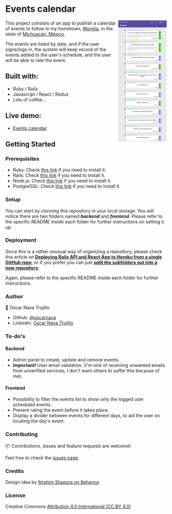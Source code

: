 # Events calendar

[<img src="screencaps/screencapture-events-calendar-2019-12-17-10_14.png" align="right" width="30%">](https://oscarnava.github.io/Events-calendar/)

This project consists of an app to publish a calendar of events to follow in my hometown, [Morelia](https://en.wikipedia.org/wiki/Morelia), in the state of [Michoacán, México](https://en.wikipedia.org/wiki/Michoac%C3%A1n).

The events are listed by date, and if the user signs/logs in, the system will keep record of the events added to the user's schedule, and the user will be able to rate the event.

## Built with:
- Ruby / Rails
- Javascript / React / Redux
- Lots of coffee...

## Live demo:
  * [Events calendar](https://oscarnava.github.io/Events-calendar/)

## Getting Started

### Prerequisites
- Ruby: Check [this link](https://www.ruby-lang.org/en/documentation/installation/) if you need to install it.
- Rails: Check [this link](https://guides.rubyonrails.org/getting_started.html) if you need to install it.
- Node.js: Check [this link](https://nodejs.org/es/) if you need to install it.
- PostgreSQL: Check [this link](https://www.postgresql.org/download/) if you need to install it.

### Setup
You can start by clonning this repository in your local storage. You will notice there are two folders named _**backend**_ and _**frontend**_. Please refer to the specific README inside each folder for further instructions on setting it up.

### Deployment
Since this is a rather unusual way of organizing a repository, please check this article on [**Deploying Rails API and React App to Heroku from a single GitHub repo**](https://medium.com/@nothingisfunny/deploying-rails-api-and-react-app-to-heroku-from-a-single-github-repo-7d8597abc55a), or if you prefer you can just [**split the subfolders out into a new repository**](https://help.github.com/en/github/using-git/splitting-a-subfolder-out-into-a-new-repository).

Again, please refer to the specific README inside each folder for further instructions.

### Author
  👤 Oscar Nava Trujillo
  - Github: [@oscarnava]( https://github.com/oscarnava )
  - Linkedin: [Oscar Nava Trujillo](https://www.linkedin.com/in/oscar-nava-trujillo-15847a14a/)

### To-do's
#### Backend
- Admin panel to create, update and remove events.
- **Important!** User email validation. (I'm sick of receiving unwanted emails from unverified services; I don't want others to suffer this because of me).

#### Frontend
- Possibility to filter the events list to show only the logged user scheduled events.
- Prevent rating the event before it takes place.
- Display a divider between events for different days, to aid the user on locating the day's event.

### Contributing
📦 Contributions, issues and feature requests are welcome!

Feel free to check the [issues page](https://github.com/oscarnava/Events-calendar/issues).

### Credits
Design idea by [Ibrahim Shaqura on Behance](https://www.behance.net/ibshaqura)

### License
Creative Commons [Attribution 4.0 International (CC BY 4.0)](https://creativecommons.org/licenses/by/4.0/)
